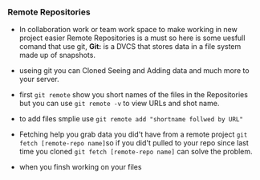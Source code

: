 ### Remote Repositories
- In collaboration work or team work space to make working in new project easier Remote Repositories is a must so here is some uesfull comand that use git, **Git:** is a DVCS that stores data in a file system made up of snapshots.

- useing git you can Cloned Seeing and Adding data and much more to your server.

- first ```git remote``` show you short names of the files in the Repositories but you can use ```git remote -v``` to view URLs and shot name.

- to add files smplie use ```git remote add "shortname follwed by URL"```
- Fetching help you grab data you did't have from a remote project ```git fetch [remote-repo name]```so if you did't pulled to your repo since last time you cloned ```git fetch [remote-repo name]``` can solve the problem.

- when you finsh working on your files 
